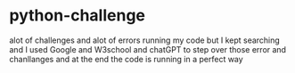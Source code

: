 # python-challenge
alot of challenges and alot of errors running my code but I kept searching and I used Google and W3school and chatGPT to step over those error and chanllanges and at the end the code is running in a perfect way 
